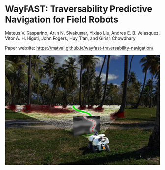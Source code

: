 # WayFAST: Traversability  Predictive  Navigation  for  Field  Robots
Mateus V. Gasparino, Arun N. Sivakumar, Yixiao Liu, Andres E. B. Velasquez, Vitor A. H. Higuti, John Rogers, Huy Tran, and Girish Chowdhary

Paper website: https://matval.github.io/wayfast-traversability-navigation/

<img src="./images/WayFAST.jpg" width="700">
